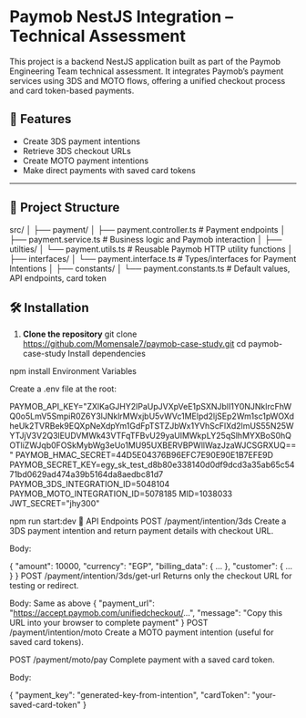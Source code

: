 # Paymob NestJS Integration – Technical Assessment

This project is a backend NestJS application built as part of the Paymob Engineering Team technical assessment. It integrates Paymob’s payment services using 3DS and MOTO flows, offering a unified checkout process and card token-based payments.

## 🧾 Features

- Create 3DS payment intentions
- Retrieve 3DS checkout URLs
- Create MOTO payment intentions
- Make direct payments with saved card tokens

---

## 📁 Project Structure

src/
│
├── payment/
│ ├── payment.controller.ts # Payment endpoints
│ ├── payment.service.ts # Business logic and Paymob interaction
│
├── utilties/
│ └── payment.utils.ts # Reusable Paymob HTTP utility functions
│
├── interfaces/
│ └── payment.interface.ts # Types/interfaces for Payment Intentions
│
├── constants/
│ └── payment.constants.ts # Default values, API endpoints, card token

## 🛠 Installation

1. **Clone the repository**
   git clone https://github.com/Momensale7/paymob-case-study.git
   cd paymob-case-study
Install dependencies

npm install
Environment Variables

Create a .env file at the root:

PAYMOB_API_KEY="ZXlKaGJHY2lPaUpJVXpVeE1pSXNJblI1Y0NJNklrcFhWQ0o5LmV5SmpiR0Z6Y3lJNklrMWxjbU5vWVc1MElpd2ljSEp2Wm1sc1pWOXdheUk2TVRBek9EQXpNeXdpYm1GdFpTSTZJbWx1YVhScFlXd2lmUS55N25WYTJjV3V2Q3lEUDVMWk43VTFqTFBvU29yaUlMWkpLY25qSlhMYXBoS0hQOTliZWJqb0FOSkMybWg3eUo1MU95UXBERVBPWllWazJzaWJCSGRXUQ=="
PAYMOB_HMAC_SECRET=44D5E04376B96EFC7E90E90E1B7EFE9D
PAYMOB_SECRET_KEY=egy_sk_test_d8b80e338140d0df9dcd3a35ab65c5471bd0629ad474a39b5164da8aedbc81d7
PAYMOB_3DS_INTEGRATION_ID=5048104
PAYMOB_MOTO_INTEGRATION_ID=5078185
MID=1038033
JWT_SECRET="jhy300"


npm run start:dev
📡 API Endpoints
POST /payment/intention/3ds
Create a 3DS payment intention and return payment details with checkout URL.

Body:

{
  "amount": 10000,
  "currency": "EGP",
  "billing_data": { ... },
  "customer": { ... }
}
POST /payment/intention/3ds/get-url
Returns only the checkout URL for testing or redirect.

Body: Same as above
{
  "payment_url": "https://accept.paymob.com/unifiedcheckout/...",
  "message": "Copy this URL into your browser to complete payment"
}
POST /payment/intention/moto
Create a MOTO payment intention (useful for saved card tokens).

POST /payment/moto/pay
Complete payment with a saved card token.

Body:

{
  "payment_key": "generated-key-from-intention",
  "cardToken": "your-saved-card-token"
}
